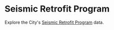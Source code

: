 # Seismic Retrofit Program

Explore the City's [Seismic Retrofit Program][1] data.

[1]: http://www.smgov.net/seismicretrofit
